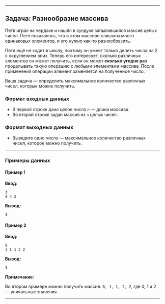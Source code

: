 
---

## Задача: Разнообразие массива

Петя играл на чердаке и нашёл в сундуке запылившийся массив целых чисел. Пете показалось, что в этом массиве слишком много одинаковых элементов, и его нужно как-то разнообразить.

Петя ещё не ходит в школу, поэтому он умеет только делить числа на 2 с округлением вниз. Теперь его интересует, сколько различных элементов он может получить, если он может **сколько угодно раз** проделывать такую операцию с любыми элементами массива. После применения операции элемент заменяется на полученное число.

Ваша задача — определить максимальное количество различных чисел, которые можно получить.

### Формат входных данных

* В первой строке дано целое число `n` — длина массива.
* Во второй строке задан массив из `n` целых чисел.

### Формат выходных данных

* Выведите одно число — максимальное количество различных чисел, которое можно получить.

---

### Примеры данных

#### Пример 1

**Ввод:**

```
3  
4 4 2
```

**Вывод:**

```
3
```

#### Пример 2

**Ввод:**

```
5  
1 1 1 2 2
```

**Вывод:**

```
3
```

**Примечание:**

Во втором примере можно получить массив: `0, 1, 1, 2, 2`, где 0, 1 и 2 — уникальные значения.

---

